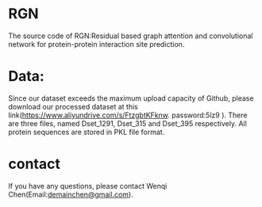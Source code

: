 # RGN
The source code of RGN:Residual based graph attention and convolutional network for protein-protein interaction site prediction.

# Data:
Since our dataset exceeds the maximum upload capacity of Github, please download our processed dataset at this link(https://www.aliyundrive.com/s/FtzgbtKFknw. password:5lz9 ).
There are three files, named Dset_1291, Dset_315 and Dset_395 respectively.
All protein sequences are stored in PKL file format.

# contact
If you have any questions, please contact Wenqi Chen(Email:demainchen@gmail.com).
